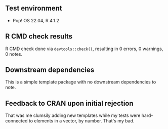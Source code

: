 ## Test environment

- Pop! OS 22.04, R 4.1.2

## R CMD check results

R CMD check done via `devtools::check()`, resulting in 0 errors, 0 warnings, 0 notes.

## Downstream dependencies

This is a simple template package with no downstream dependencies to note.

## Feedback to CRAN upon initial rejection

That was me clumsily adding new templates while my tests were hard-connected to elements in a vector, by number. That's my bad.
